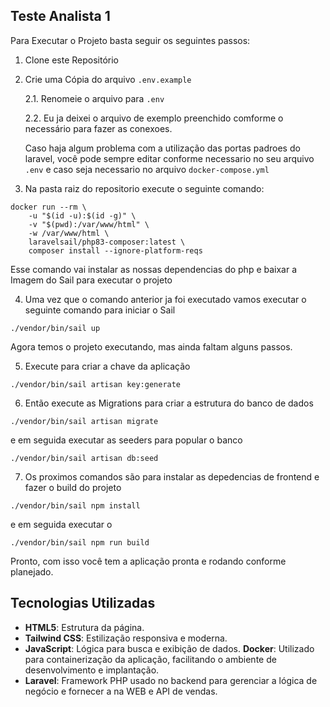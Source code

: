 ## Teste Analista 1  

Para Executar o Projeto basta seguir os seguintes passos:

1. Clone este Repositório

2. Crie uma Cópia do arquivo ```.env.example```
    
    2.1. Renomeie o arquivo para ```.env```

    2.2. Eu ja deixei o arquivo de exemplo preenchido comforme o necessário para fazer as conexoes.

    Caso haja algum problema com a utilização das portas padroes do laravel, você pode sempre editar conforme necessario no seu arquivo ```.env``` e caso seja necessario no arquivo ```docker-compose.yml```

3. Na pasta raiz do repositorio execute o seguinte comando:
```
docker run --rm \
    -u "$(id -u):$(id -g)" \
    -v "$(pwd):/var/www/html" \
    -w /var/www/html \
    laravelsail/php83-composer:latest \
    composer install --ignore-platform-reqs
```
Esse comando vai instalar as nossas dependencias do php e baixar a Imagem do Sail para executar o projeto

4. Uma vez que o comando anterior ja foi executado
vamos executar o seguinte comando para iniciar o Sail

```
./vendor/bin/sail up
```

Agora temos o projeto executando, mas ainda faltam alguns passos.

5. Execute para criar a chave da aplicação 

```
./vendor/bin/sail artisan key:generate
```

6. Então execute as Migrations para criar a estrutura do banco de dados

```
./vendor/bin/sail artisan migrate 
```

e em seguida executar as seeders para popular o banco 
```
./vendor/bin/sail artisan db:seed  
```

7. Os proximos comandos são para instalar as depedencias de frontend e fazer o build do projeto

```
./vendor/bin/sail npm install 
```

e em seguida executar o 

```
./vendor/bin/sail npm run build 
```

Pronto, com isso você tem a aplicação pronta e rodando conforme planejado.

## Tecnologias Utilizadas

- **HTML5**: Estrutura da página.
- **Tailwind CSS**: Estilização responsiva e moderna.
- **JavaScript**: Lógica para busca e exibição de dados.
 **Docker**: Utilizado para containerização da aplicação, facilitando o ambiente de desenvolvimento e implantação.
- **Laravel**: Framework PHP usado no backend para gerenciar a lógica de negócio e fornecer a na WEB e API de vendas.

